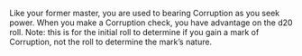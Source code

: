 Like your former master, you are used to bearing Corruption as you seek power. When you make a Corruption check, you have advantage on the d20 roll. Note: this is for the initial roll to determine if you gain a mark of Corruption, not the roll to determine the mark’s nature.